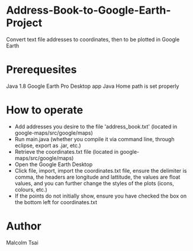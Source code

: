 # Address-Book-to-Google-Earth-Project
Convert text file addresses to coordinates, then to be plotted in Google Earth 

# Prerequesites

Java 1.8
Google Earth Pro Desktop app
Java Home path is set properly

# How to operate

- Add addresses you desire to the file 'address_book.txt' (located in google-maps/src/google/maps)
- Run main.java (whether you compile it via command line, through eclipse, export as .jar, etc.)
- Retrieve the coordinates.txt file (located in google-maps/src/google/maps)
- Open the Google Earth Desktop
- Click file, import, import the coordinates.txt file, ensure the delimiter is comma, the headers are longitude and lattitude, the values are float values, and you can further       change the styles of the plots (icons, colours, etc.)
- If the points do not initially show, ensure you have checked the box on the bottom left for coordinates.txt

# Author

Malcolm Tsai
